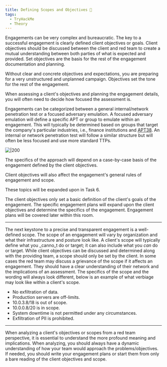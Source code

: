 ```yaml
---
title: Defining Scopes and Objectives 🎯
tags:
  - TryHackMe
  - Theory
---
```

Engagements can be very complex and bureaucratic. The key to a successful engagement is clearly defined client objectives or goals. Client objectives should be discussed between the client and red team to create a mutual understanding between both parties of what is expected and provided. Set objectives are the basis for the rest of the engagement documentation and planning.

Without clear and concrete objectives and expectations, you are preparing for a very unstructured and unplanned campaign. Objectives set the tone for the rest of the engagement.

When assessing a client's objectives and planning the engagement details, you will often need to decide how focused the assessment is.

Engagements can be categorized between a general internal/network penetration test or a focused adversary emulation. A focused adversary emulation will define a specific APT or group to emulate within an engagement. This will typically be determined based on groups that target the company's particular industries, i.e., finance institutions and [APT38](https://web.archive.org/web/20230325143301/https://content.fireeye.com/apt/rpt-apt38). An internal or network penetration test will follow a similar structure but will often be less focused and use more standard TTPs. 

![|200](Pasted%20image%2020240123133713.png)

The specifics of the approach will depend on a case-by-case basis of the engagement defined by the client objectives.

Client objectives will also affect the engagement's general rules of engagement and scope.

These topics will be expanded upon in Task 6.

The client objectives only set a basic definition of the client's goals of the engagement. The specific engagement plans will expand upon the client objectives and determine the specifics of the engagement. Engagement plans will be covered later within this room.

---

The next keystone to a precise and transparent engagement is a well-defined scope. The scope of an engagement will vary by organization and what their infrastructure and posture look like. A client's scope will typically define what you _canno_t do or target; it can also include what you _can_ do or target. While client objectives can be discussed and determined along with the providing team, a scope should only be set by the client. In some cases the red team may discuss a grievance of the scope if it affects an engagement. They should have a clear understanding of their network and the implications of an assessment. The specifics of the scope and the wording will always look different, below is an example of what verbiage may look like within a client's scope.

- No exfiltration of data.
- Production servers are off-limits.
- 10.0.3.8/18 is out of scope.
- 10.0.0.8/20 is in scope.
- System downtime is not permitted under any circumstances.
- Exfiltration of PII is prohibited.

---

When analyzing a client's objectives or scopes from a red team perspective, it is essential to understand the more profound meaning and implications. When analyzing, you should always have a dynamic understanding of how your team would approach the problems/objectives. If needed, you should write your engagement plans or start them from only a bare reading of the client objectives and scope.